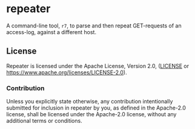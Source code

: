 # repeater

A command-line tool, `r7`, to parse and then repeat GET-requests of an access-log, against a different host.

## License

Repeater is licensed under the Apache License, Version 2.0, ([LICENSE](LICENSE) or <https://www.apache.org/licenses/LICENSE-2.0>).

### <a name="license-contribution"></a> Contribution

Unless you explicitly state otherwise, any contribution intentionally submitted for inclusion in repeater by you, as defined in the Apache-2.0 license, shall be licensed under the Apache-2.0 license, without any additional terms or conditions.
